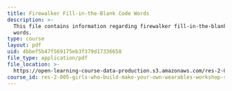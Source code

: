 ```yaml
---
title: Firewalker Fill-in-the-Blank Code Words
description: >-
  This file contains information regarding firewalker fill-in-the-blank code
  words.
type: course
layout: pdf
uid: 4bbef5b47f569175eb3f379d17336658
file_type: application/pdf
file_location: >-
  https://open-learning-course-data-production.s3.amazonaws.com/res-2-005-girls-who-build-make-your-own-wearables-workshop-spring-2015/4bbef5b47f569175eb3f379d17336658_MITRES_2_005S15_Fire0731.pdf
course_id: res-2-005-girls-who-build-make-your-own-wearables-workshop-spring-2015
---
```

